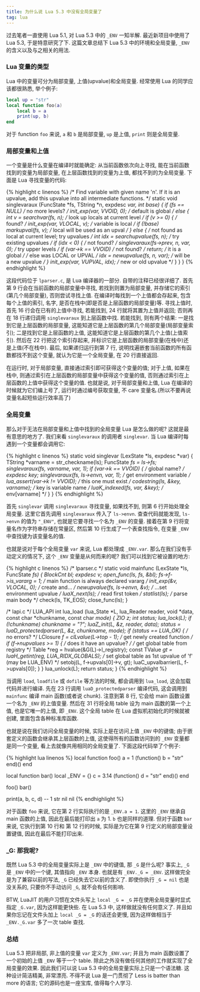 ```yaml
---
title: 为什么说 Lua 5.3 中没有全局变量了
tag: lua
---
```

过去笔者一直使用 Lua 5.1, 对 Lua 5.3 中的 `_ENV` 一知半解. 最近新项目中使用了 Lua 5.3, 于是特意研究了下. 这篇文章总结下 Lua 5.3 中的环境和全局变量, `_ENV` 的含义以及与之相关的用法.

### Lua 变量的类型

Lua 中的变量可分为局部变量, 上值(upvalue)和全局变量. 经常使用 Lua 的同学应该都很熟悉, 举个例子:

```lua
local up = "str"
local function foo(a)
    local b = a
    print(up, b)
end
```

对于 function `foo` 来说, `a` 和 `b` 是局部变量, `up` 是上值, `print` 则是全局变量.

### 局部变量和上值

一个变量是什么变量在编译时就能确定: 从当前函数依次向上寻找, 能在当前函数找到的变量为局部变量, 在上层函数找到的变量为上值, 都找不到的为全局变量.  下面是 Lua 寻找变量的代码:

{% highlight c linenos %}
/*
  Find variable with given name 'n'. If it is an upvalue, add this
  upvalue into all intermediate functions.
*/
static void singlevaraux (FuncState *fs, TString *n, expdesc *var, int base) {
  if (fs == NULL)  /* no more levels? */
    init_exp(var, VVOID, 0);  /* default is global */
  else {
    int v = searchvar(fs, n);  /* look up locals at current level */
    if (v >= 0) {  /* found? */
      init_exp(var, VLOCAL, v);  /* variable is local */
      if (!base)
        markupval(fs, v);  /* local will be used as an upval */
    }
    else {  /* not found as local at current level; try upvalues */
      int idx = searchupvalue(fs, n);  /* try existing upvalues */
      if (idx < 0) {  /* not found? */
        singlevaraux(fs->prev, n, var, 0);  /* try upper levels */
        if (var->k == VVOID)  /* not found? */
          return;  /* it is a global */
        /* else was LOCAL or UPVAL */
        idx  = newupvalue(fs, n, var);  /* will be a new upvalue */
      }
      init_exp(var, VUPVAL, idx);  /* new or old upvalue */
    }
  }
}
{% endhighlight %}

这段代码位于 `lparser.c`, 是 Lua 编译器的一部分. 自带的注释已经很详细了. 首先第 9 行会在当前函数的局部变量中寻找, 若找到则置为局部变量, 并存储它的索引(第几个局部变量), 否则尝试寻找上值. 在编译时每找到一个上值都会存起来, 包含每个上值的索引, 名字, 是否在栈中(即是否是上层函数的局部变量)等. 寻找上值时, 首先 16 行会在已有的上值中寻找, 若能找到, 24 行就将其置为上值并返回; 否则再在 18 行递归调用 `singlevaraux` 到上层函数中找. 若能找到, 则有两个结果: 一是找到它是上层函数的局部变量, 这能知道它是上层函数的第几个局部变量(局部变量索引); 二是找到它是上层函数的上值, 这能知道它是上层函数的第几个上值(上值索引). 然后在 22 行把这个索引存起来, 并标识它是上层函数的局部变量(在栈中)还是上值(不在栈中). 最后, 如果递归运行到第 7 行, 说明找遍嵌套当前函数的所有函数都找不到这个变量, 就认为它是一个全局变量, 在 20 行直接返回.

在运行时, 对于局部变量, 直接通过索引即可获得这个变量的值; 对于上值, 如果在栈中, 则通过索引在上层函数的局部变量中获得这个变量的值, 否则通过索引在上层函数的上值中获得这个变量的值. 也就是说, 对于局部变量和上值, Lua 在编译的时候就为它们编上号了, 运行时通过编号获取变量, 不 care 变量名.(所以不要再说变量名起短些运行效率高了)

### 全局变量

那么对于无法在局部变量和上值中找到的全局变量 Lua 是怎么做的呢? 这就是最有意思的地方了. 我们来看 `singlevaraux` 的调用者 `singlevar`. 当 Lua 编译时每遇到一个变量都会调用它:

{% highlight c linenos %}
static void singlevar (LexState *ls, expdesc *var) {
  TString *varname = str_checkname(ls);
  FuncState *fs = ls->fs;
  singlevaraux(fs, varname, var, 1);
  if (var->k == VVOID) {  /* global name? */
    expdesc key;
    singlevaraux(fs, ls->envn, var, 1);  /* get environment variable */
    lua_assert(var->k != VVOID);  /* this one must exist */
    codestring(ls, &key, varname);  /* key is variable name */
    luaK_indexed(fs, var, &key);  /* env[varname] */
  }
}
{% endhighlight %}

首先 `singlevar` 调用 `singlevaraux` 寻找变量, 如果找不到, 则第 6 行开始处理全局变量. 这里它首先调用 `singlevaraux` 传入了 `ls->envn`. 查查代码就能发现, `ls->envn` 的值为 `"_ENV"`, 也就是它要寻找一个名为 `_ENV` 的变量. 接着在第 9 行将变量名作为字符串存储在常量区, 然后第 10 行生成了一个表查找指令, 在变量 `_ENV` 中查找键为该变量名的值.

也就是说对于每个全局变量 `var` 来说, Lua 都处理成 `_ENV.var`. 那么在我们没有手动定义的情况下, 这个 `_ENV` 变量是从何而来的呢? 我们可以找到它被设置的地方:

{% highlight c linenos %}
/* lparser.c */
static void mainfunc (LexState *ls, FuncState *fs) {
  BlockCnt bl;
  expdesc v;
  open_func(ls, fs, &bl);
  fs->f->is_vararg = 1;  /* main function is always declared vararg */
  init_exp(&v, VLOCAL, 0);  /* create and... */
  newupvalue(fs, ls->envn, &v);  /* ...set environment upvalue */
  luaX_next(ls);  /* read first token */
  statlist(ls);  /* parse main body */
  check(ls, TK_EOS);
  close_func(ls);
}

/* lapi.c */
LUA_API int lua_load (lua_State *L, lua_Reader reader, void *data,
                      const char *chunkname, const char *mode) {
  ZIO z;
  int status;
  lua_lock(L);
  if (!chunkname) chunkname = "?";
  luaZ_init(L, &z, reader, data);
  status = luaD_protectedparser(L, &z, chunkname, mode);
  if (status == LUA_OK) {  /* no errors? */
    LClosure *f = clLvalue(L->top - 1);  /* get newly created function */
    if (f->nupvalues >= 1) {  /* does it have an upvalue? */
      /* get global table from registry */
      Table *reg = hvalue(&G(L)->l_registry);
      const TValue *gt = luaH_getint(reg, LUA_RIDX_GLOBALS);
      /* set global table as 1st upvalue of 'f' (may be LUA_ENV) */
      setobj(L, f->upvals[0]->v, gt);
      luaC_upvalbarrier(L, f->upvals[0]);
    }
  }
  lua_unlock(L);
  return status;
}
{% endhighlight %}

当调用 `load`, `loadfile` 或 `dofile` 等方法的时候, 都会调用到 `lua_load`, 这会加载代码并进行编译. 先在 23 行调用 `luaD_protectedparser` 编译代码, 这会调用到 `mainfunc` 编译 main 函数(或者说 chunk). 注意到第 8 行, 它会给 main 函数设置一个名为 `_ENV` 的上值变量. 然后在 31 行将全局 table 设为 main 函数的第一个上值, 也是它唯一的上值, 即 `_ENV`. 这个全局 table 在 Lua 虚拟机初始化的时候就被创建, 里面包含各种标准库函数.

也就是说在我们访问全局变量的时候, 实际上是在访问上值 `_ENV` 中的键值; 由于嵌套定义的函数会继承其上层函数的上值, 这使得所有的函数访问到的 `_ENV` 变量都是同一个变量, 看上去就像共用相同的全局变量了. 下面这段代码举了个例子:

{% highlight lua linenos %}
local function foo()
    a = 1
    (function()
      b = "str"
    end)()
end

local function bar()
    local _ENV = {}
    c = 3.14
    (function()
      d = "str"
    end)()
end

foo()
bar()

print(a, b, c, d) -- 1 str nil nil
{% endhighlight %}

对于函数 `foo` 来说, 它在第 2 行实际执行的是 `_ENV.a = 1`. 这里的 `_ENV` 继承自 main 函数的上值, 因此在最后能打印出 `a` 为 1. `b` 也是同样的道理. 但对于函数 `bar` 来说, 它执行到第 10 行和 第 12 行的时候, 实际是为它在第 9 行定义的局部变量设置键值, 因此在最后不能打印出来.

### _G: 那我呢?

既然 Lua 5.3 中的全局变量实际上是 `_ENV` 中的键值, 那 `_G` 是什么呢? 事实上, `_G` 是 `_ENV` 中的一个键, 其值指向 `_ENV` 本身. 也就是有 `_ENV._G = _ENV`. 这样做完全是为了兼容以前的写法, `_G` 已经失去它以前的含义了. 即使你执行 `_G = nil` 也是没关系的, 只要你不手动访问 `_G`, 就不会有任何影响.

BTW, LuaJIT 的用户习惯在文件头写上 `local _G = _G` 并在使用全局变量时显式指定 `_G.var`, 因为这样能更快些. 在 Lua 5.3 中, 这样做就没有任何意义了. 并且如果你忘记在文件头加上 `local _G = _G` 的话还会更慢, 因为这样做相当于 `_ENV._G.var` 多了一次 table 查找.

### 总结

Lua 5.3 把非局部, 非上值的变量 `var` 定义为 `_ENV.var`; 并且为 main 函数设置了一个初始的上值 `_ENV` 等于一个 table. 除此之外没有做任何其他的工作就实现了全局变量的效果. 因此我们可以说 Lua 5.3 中的全局变量实际上只是一个语法糖. 这种设计简洁精美, 非常漂亮. 不得不说 Lua 是一门贯彻了 Less is batter than more 的语言; 它的源码也是一座宝库, 值得每个人学习.

